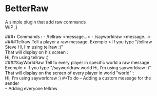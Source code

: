 # BetterRaw

A simple plugin that add raw commands                         
WIP ;)

###• Commands :
       - /tellraw <player> <message...>
       - /sayworldraw <world> <message...>                     
####Tellraw
Tell a player a raw message.
Exemple > If you type "/tellraw Steve Hi, I'm using tellraw :)"                        
That will display on his screen :                       
Hi, I'm using tellraw :)                                     
####SayWorldRaw
Tell to every player in specific world a raw message                           
  Exemple > If you type "/sayworldraw world Hi, I'm using sayworldraw :)"                    
  That will display on the screen of every player in world "world" :                         
  Hi, I'm using sayworldraw :)
#•To do
– Adding a custom message for the sender                                              
– Adding everyone tellraw                                              
                               
